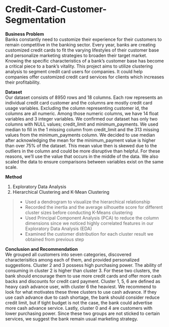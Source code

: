# Credit-Card-Customer-Segmentation

**Business Problem**<br>
Banks constantly need to customize their experience for their customers to remain competitive in the banking sector. Every year, banks are creating customized credit cards to fit the varying lifestyles of their customer base and personalize marketing strategies to broaden their target market. Knowing the specific characteristics of a bank’s customer base has become a critical piece to a bank’s vitality. This project aims to utilize clustering analysis to segment credit card users for companies. It could help companies offer customized credit card services for clients which increases their profitability.

**Dataset**<br>
Our dataset consists of 8950 rows and 18 columns. Each row represents an individual credit card customer and the columns are mostly credit card usage variables. Excluding the column representing customer id, the columns are all numeric. Among those numeric columns, we have 14 float variables and 3 integer variables. We confirmed our dataset has only two columns with NULL values; credit_limit and minimum_payments. We used median to fill in the 1 missing column from credit_limit and the 313 missing values from the minimum_payments column. We decided to use median after acknowledging the mean for the minimum_payment value is higher than over 75% of the dataset. This mean value then is skewed due to the outliers in the column and could be more disruptive than helpful. For these reasons, we’ll use the value that occurs in the middle of the data. We also scaled the data to ensure comparisons between variables exist on the same scale. 

**Method**<br>
1. Exploratory Data Analysis
2. Hierarchical Clustering and K-Mean Clustering
> * Used a dendrogram to visualize the hierarchical relationship
> * Recorded the inertia and the average silhouette score for different cluster sizes before conducting K-Means clustering
> * Used Principal Component Analysis (PCA) to reduce the column dimensions since we noticed highly correlated features in our Exploratory Data Analysis (EDA)
> * Examined the customer distribution for each cluster result we obtained from previous step

**Conclusion and Recommendation**<br>
We grouped all customers into seven categories, discovered characterisitics among each of them, and provided personalized suggestions. Cluster 2 and 3 possess high purchasing power. The ability of consuming in cluster 2 is higher than cluster 3. For these two clusters, the bank should encourage them to use more credit cards and offer more cash backs and discounts for credit card payment. Cluster 1, 5, 6 are defined as heavy cash advance user, with cluster 6 the heaviest. We recommend to look for what motivates these three clusters to use cash advance. If they use cash advance due to cash shortage, the bank should consider reduce credit limit, but if tight budget is not the case, the bank could advertise more cash advance service. Lastly, cluster 0 and 4 are customers with lower purchasing power. Since these two groups are not sticked to certain services, we suggest the bank remain usual marketing strategy.


